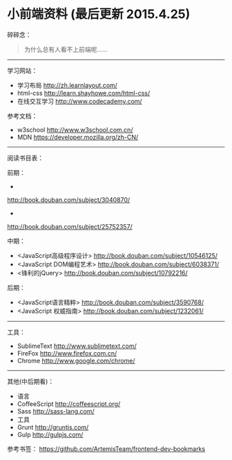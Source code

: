小前端资料 (最后更新 2015.4.25)
==============================

碎碎念：
>为什么总有人看不上前端呢......



-----------------------------------------
学习网站：
* 学习布局 http://zh.learnlayout.com/
* html-css http://learn.shayhowe.com/html-css/
* 在线交互学习 http://www.codecademy.com/

参考文档：
* w3school http://www.w3school.com.cn/
* MDN https://developer.mozilla.org/zh-CN/


----------------------------------------
阅读书目表：

前期：
* <Head First HTML与CSS、 XHTML>
http://book.douban.com/subject/3040870/
* <Head First HTML与CSS>
http://book.douban.com/subject/25752357/

中期：
* <JavaScript高级程序设计>
http://book.douban.com/subject/10546125/
* <JavaScript DOM编程艺术>
http://book.douban.com/subject/6038371/
* <锋利的jQuery> 
http://book.douban.com/subject/10792216/

后期：
* <JavaScript语言精粹>
http://book.douban.com/subject/3590768/
* <JavaScript 权威指南>
http://book.douban.com/subject/1232061/

-----------------------------------------
工具：

* SublimeText http://www.sublimetext.com/ 
* FireFox http://www.firefox.com.cn/
* Chrome http://www.google.com/chrome/



-----------------------------------------
其他(中后期看)：
* 语言
 * CoffeeScript http://coffeescript.org/
 * Sass http://sass-lang.com/
* 工具
 * Grunt http://gruntjs.com/
 * Gulp http://gulpjs.com/
 
参考书签： https://github.com/ArtemisTeam/frontend-dev-bookmarks
